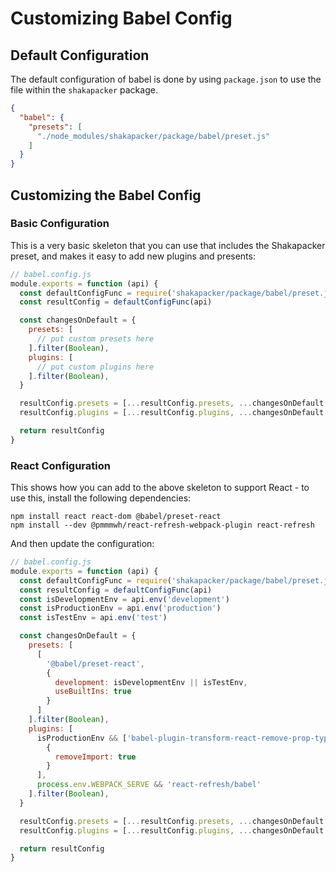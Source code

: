 # Customizing Babel Config

## Default Configuration
The default configuration of babel is done by using `package.json` to use the file within the `shakapacker` package.

```json
{
  "babel": {
    "presets": [
      "./node_modules/shakapacker/package/babel/preset.js"
    ]
  }
}
```

## Customizing the Babel Config

### Basic Configuration

This is a very basic skeleton that you can use that includes the Shakapacker preset, and makes it easy to add new plugins and presents:

```js
// babel.config.js
module.exports = function (api) {
  const defaultConfigFunc = require('shakapacker/package/babel/preset.js')
  const resultConfig = defaultConfigFunc(api)

  const changesOnDefault = {
    presets: [
      // put custom presets here
    ].filter(Boolean),
    plugins: [
      // put custom plugins here
    ].filter(Boolean),
  }

  resultConfig.presets = [...resultConfig.presets, ...changesOnDefault.presets]
  resultConfig.plugins = [...resultConfig.plugins, ...changesOnDefault.plugins]

  return resultConfig
}
```

### React Configuration

This shows how you can add to the above skeleton to support React - to use this, install the following dependencies:

```
npm install react react-dom @babel/preset-react
npm install --dev @pmmmwh/react-refresh-webpack-plugin react-refresh
```

And then update the configuration:

```js
// babel.config.js
module.exports = function (api) {
  const defaultConfigFunc = require('shakapacker/package/babel/preset.js')
  const resultConfig = defaultConfigFunc(api)
  const isDevelopmentEnv = api.env('development')
  const isProductionEnv = api.env('production')
  const isTestEnv = api.env('test')

  const changesOnDefault = {
    presets: [
      [
        '@babel/preset-react',
        {
          development: isDevelopmentEnv || isTestEnv,
          useBuiltIns: true
        } 
      ]
    ].filter(Boolean),
    plugins: [
      isProductionEnv && ['babel-plugin-transform-react-remove-prop-types', 
        { 
          removeImport: true 
        }
      ],
      process.env.WEBPACK_SERVE && 'react-refresh/babel'
    ].filter(Boolean),
  }

  resultConfig.presets = [...resultConfig.presets, ...changesOnDefault.presets]
  resultConfig.plugins = [...resultConfig.plugins, ...changesOnDefault.plugins]

  return resultConfig
}
```
